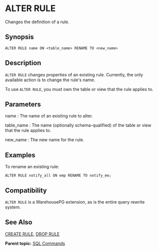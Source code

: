 # ALTER RULE 

Changes the definition of a rule.

## <a id="section2"></a>Synopsis 

``` {#sql_command_synopsis}
ALTER RULE name ON <table_name> RENAME TO <new_name>
```

## <a id="section3"></a>Description 

`ALTER RULE` changes properties of an existing rule. Currently, the only available action is to change the rule's name.

To use `ALTER RULE`, you must own the table or view that the rule applies to.

## <a id="section4"></a>Parameters 

name
:   The name of an existing rule to alter.

table\_name
:   The name \(optionally schema-qualified\) of the table or view that the rule applies to.

new\_name
:   The new name for the rule.

## <a id="section6"></a>Examples

To rename an existing rule:

```
ALTER RULE notify_all ON emp RENAME TO notify_me; 
```

## <a id="section7"></a>Compatibility 

`ALTER RULE` is a WarehousePG extension, as is the entire query rewrite system.

## <a id="seea"></a>See Also 

[CREATE RULE](CREATE_RULE.html), [DROP RULE](DROP_RULE.html)

**Parent topic:** [SQL Commands](../sql_commands/sql_ref.html)
